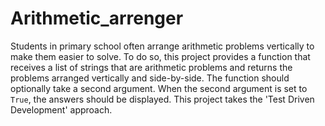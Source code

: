 # Arithmetic_arrenger
Students in primary school often arrange arithmetic problems vertically to make them easier to solve. To do so, this project provides a function that receives a list of strings that are arithmetic problems and returns the problems arranged vertically and side-by-side. The function should optionally take a second argument. When the second argument is set to `True`, the answers should be displayed. This project takes the 'Test Driven Development' approach.
